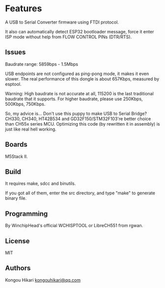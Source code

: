 Features
======

A USB to Serial Converter firmware using FTDI protocol. 

It also can automatically detect ESP32 bootloader message, force it enter ISP mode without help from FLOW CONTROL PINs (DTR/RTS).

Issues
--------------

Baudrate range: 5859bps - 1.5Mbps


USB endpoints are not configured as ping-pong mode, it makes it even slower. The real performance of this dongle is about 657Kbps, measured by esptool.

Warning: High baudrate is not accurate at all, 115200 is the last traditional baudrate that it supports. For higher baudrate, please use 250Kbps, 500Kbps, 750Kbps.

So, my advice is... Don't use this puppy to make USB to Serial Bridge? CH330, CH340, HT42B534 and GD32F150/STM32F103're better choice than CH55x series MCU. Optimizing this code (by rewritten it in assembly) is just like real hell working.


Boards
--------------

M5Stack II.

Build
--------------

It requires make, sdcc and binutils.

If you got all of them, enter the src directory, and type "make" to generate binary file.

Programming
--------------

By WinchipHead's official WCHISPTOOL or LibreCH551 from rgwan.

License
--------------

MIT

Authors
--------------

Kongou Hikari <kongouhikari@qq.com>


